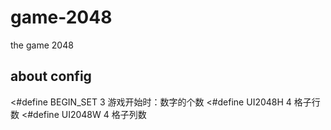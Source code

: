 # game-2048
the game 2048

## about config

<#define BEGIN_SET 3  游戏开始时：数字的个数
<#define UI2048H 4	  格子行数
<#define UI2048W 4    格子列数
